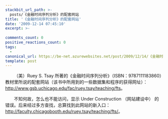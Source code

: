 ```yaml
---
stackbit_url_path: >-
  posts/《金融时间序列分析》的配套网站
title: '《金融时间序列分析》的配套网站'
date: '2009-12-14 07:45:10'
excerpt: >-
  
comments_count: 0
positive_reactions_count: 0
tags: 
  - 
canonical_url: https://be-net.azurewebsites.net/post/2009/12/14/《金融时间序列分析》的配套网站
template: post
---
```

<div style="text-indent: 2em;"><p>（美）Ruey S. Tsay 所著的《金融时间序列分析》（ISBN：9787111183860）教材里所说的配套网站（该书中所用到的一些数据集和程序的获得网址）：<a target="_blank" href="http://www.gsb.uchicago.edu/fac/ruey.tsay/teaching/fts">http://www.gsb.uchicago.edu/fac/ruey.tsay/teaching/fts</a>。</p><p>不知何故，怎么也不能访问，显示  Under Construction （网站建设中） 的错误。后来经过多方查找，总算找到此网站的新入口：<a target="_blank" href="http://faculty.chicagobooth.edu/ruey.tsay/teaching/fts/">http://faculty.chicagobooth.edu/ruey.tsay/teaching/fts/</a>。</p></div><p>&nbsp;</p>